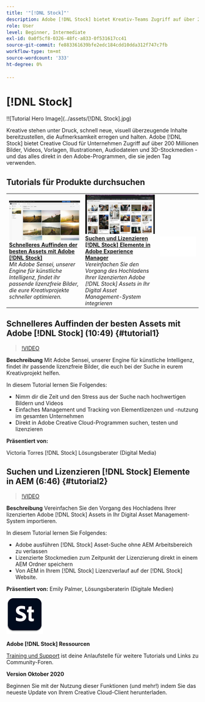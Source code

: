 ```yaml
---
title: '"[!DNL Stock]"'
description: Adobe [!DNL Stock] bietet Kreativ-Teams Zugriff auf über 200 Millionen Bilder, Videos, Vorlagen, Illustrationen, Audiodateien und 3D-Stockmedien
role: User
level: Beginner, Intermediate
exl-id: 0a0f5cf8-0326-48fc-a833-0f531617cc41
source-git-commit: fe883361639bfe2edc184cdd10dda312f747c7fb
workflow-type: tm+mt
source-wordcount: '333'
ht-degree: 0%

---
```


# [!DNL Stock]

!![Tutorial Hero Image](../assets/[!DNL Stock].jpg)

Kreative stehen unter Druck, schnell neue, visuell überzeugende Inhalte bereitzustellen, die Aufmerksamkeit erregen und halten. Adobe [!DNL Stock] bietet Creative Cloud für Unternehmen Zugriff auf über 200 Millionen Bilder, Videos, Vorlagen, Illustrationen, Audiodateien und 3D-Stockmedien - und das alles direkt in den Adobe-Programmen, die sie jeden Tag verwenden.

## Tutorials für Produkte durchsuchen

<table style="table-layout:fixed">
<tr>
 <td>
   <a href="stock.md#tutorial1">
      <img alt="Schnelleres Auffinden der besten Assets mit Adobe [!DNL Stock]" src="../assets/stock_torres_thumbnail.jpg" />
   </a>
    <div>
   <a href="stock.md#tutorial1"><strong>Schnelleres Auffinden der besten Assets mit Adobe [!DNL Stock]</strong></a>
    </div>
    <em>Mit Adobe Sensei, unserer Engine für künstliche Intelligenz, findet ihr passende lizenzfreie Bilder, die eure Kreativprojekte schneller optimieren.</em>
    <br>
  </td>
  <td>
   <a href="stock.md#tutorial2">
      <img alt="Suchen und Lizenzieren [!DNL Stock] Elemente in AEM" src="../assets/stock_aemintegration_palmer_thumbnail.jpg" />
   </a>
    <div>
   <a href="stock.md#tutorial2"><strong>Suchen und Lizenzieren [!DNL Stock] Elemente in Adobe Experience Manager</strong></a>
    </div>
    <em>Vereinfachen Sie den Vorgang des Hochladens Ihrer lizenzierten Adobe [!DNL Stock] Assets in Ihr Digital Asset Management-System integrieren</em>
    <br>
  </td>
  <td>
    <img alt="Spacer" src="../assets/Whitespacer.png" />
    <div>
    <br>
  </td>
</tr>
</table>

## Schnelleres Auffinden der besten Assets mit Adobe [!DNL Stock] (10:49) {#tutorial1}

>[!VIDEO](https://video.tv.adobe.com/v/326951?hidetitle=true)

**Beschreibung**
Mit Adobe Sensei, unserer Engine für künstliche Intelligenz, findet ihr passende lizenzfreie Bilder, die euch bei der Suche in eurem Kreativprojekt helfen.

In diesem Tutorial lernen Sie Folgendes:
* Nimm dir die Zeit und den Stress aus der Suche nach hochwertigen Bildern und Videos
* Einfaches Management und Tracking von Elementlizenzen und -nutzung im gesamten Unternehmen
* Direkt in Adobe Creative Cloud-Programmen suchen, testen und lizenzieren

**Präsentiert von:**

Victoria Torres [!DNL Stock] Lösungsberater (Digital Media)

## Suchen und Lizenzieren [!DNL Stock] Elemente in AEM (6:46) {#tutorial2}

>[!VIDEO](https://video.tv.adobe.com/v/326952?hidetitle=true)

**Beschreibung**
Vereinfachen Sie den Vorgang des Hochladens Ihrer lizenzierten Adobe [!DNL Stock] Assets in Ihr Digital Asset Management-System importieren.

In diesem Tutorial lernen Sie Folgendes:
* Adobe ausführen [!DNL Stock] Asset-Suche ohne AEM Arbeitsbereich zu verlassen
* Lizenzierte Stockmedien zum Zeitpunkt der Lizenzierung direkt in einem AEM Ordner speichern
* Von AEM in Ihrem [!DNL Stock] Lizenzverlauf auf der [!DNL Stock] Website.

**Präsentiert von:**
Emily Palmer, Lösungsberaterin (Digitale Medien)

![[!DNL Stock] Logo](../assets/st_appicon_96.png)

**Adobe [!DNL Stock] Ressourcen**

[Training und Support](https://helpx.adobe.com/support/stock.html) ist deine Anlaufstelle für weitere Tutorials und Links zu Community-Foren.

**Version Oktober 2020**

Beginnen Sie mit der Nutzung dieser Funktionen (und mehr!) indem Sie das neueste Update von Ihrem Creative Cloud-Client herunterladen.
